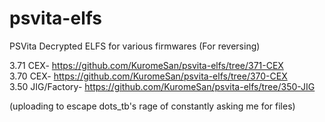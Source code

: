 # psvita-elfs
PSVita Decrypted ELFS for various firmwares (For reversing)


3.71 CEX- https://github.com/KuromeSan/psvita-elfs/tree/371-CEX     
3.70 CEX- https://github.com/KuromeSan/psvita-elfs/tree/370-CEX     
3.50 JIG/Factory- https://github.com/KuromeSan/psvita-elfs/tree/350-JIG

(uploading to escape dots_tb's rage of constantly asking me for files) 
